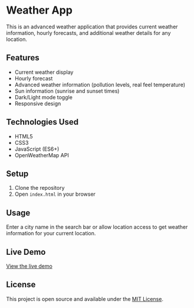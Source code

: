 # Weather App

This is an advanced weather application that provides current weather information, hourly forecasts, and additional weather details for any location.

## Features

- Current weather display
- Hourly forecast
- Advanced weather information (pollution levels, real feel temperature)
- Sun information (sunrise and sunset times)
- Dark/Light mode toggle
- Responsive design

## Technologies Used

- HTML5
- CSS3
- JavaScript (ES6+)
- OpenWeatherMap API

## Setup

1. Clone the repository
2. Open `index.html` in your browser

## Usage

Enter a city name in the search bar or allow location access to get weather information for your current location.

## Live Demo

[View the live demo](https://stefan-us.github.io/Weather-App/)

## License

This project is open source and available under the [MIT License](LICENSE).

